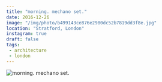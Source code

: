 ```yaml
---
title: "morning. mechano set."
date: 2016-12-26
image: "/img/photo/b499143ce876e2980dc52b7819dd3f8e.jpg"
location: "Stratford, London"
instagram: true
draft: false
tags:
 - architecture
 - london
---
```


![morning. mechano set.](/img/photo/b499143ce876e2980dc52b7819dd3f8e.jpg)
